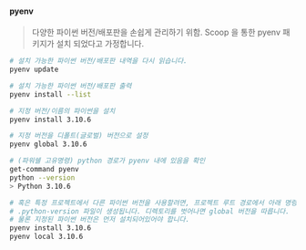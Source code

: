 

#### pyenv
>  다양한 파이썬 버전/배포판을 손쉽게 관리하기 위함.
>  Scoop 을 통한 pyenv 패키지가 설치 되었다고 가정합니다.

```bash
# 설치 가능한 파이썬 버전/배포판 내역을 다시 읽습니다.
pyenv update

# 설치 가능한 파이썬 버전/배포판 출력
pyenv install --list

# 지정 버전/이름의 파이썬을 설치
pyenv install 3.10.6

# 지정 버전을 디폴트(글로벌) 버전으로 설정
pyenv global 3.10.6

# (파워쉘 고유명령) python 경로가 pyenv 내에 있음을 확인
get-command pyenv
python --version
> Python 3.10.6

# 혹은 특정 프로젝트에서 다른 파이썬 버전을 사용할려면, 프로젝트 루트 경로에서 아래 명령을 수행
# .python-version 파일이 생성됩니다. 디렉토리를 벗어나면 global 버전을 따릅니다.
# 물론 지정된 파이썬 버전은 먼저 설치되어있어야 합니다.
pyenv install 3.10.6
pyenv local 3.10.6